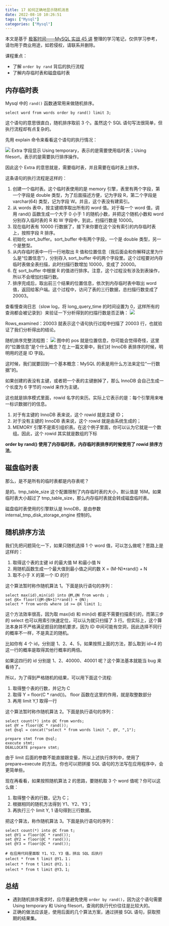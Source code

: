 ```yaml
---
title: 17 如何正确地显示随机消息
date: 2022-08-10 10:26:51
tags: ["Mysql"]
categories: ["Mysql"]
---
```


本文是基于 [极客时间——MySQL 实战 45 讲](https://time.geekbang.org/column/intro/100020801) 整理的学习笔记，仅供学习参考，请勿用于商业用途，如若侵权，请联系并删除。

课程重点：
* 了解 `order by rand` 背后的执行流程
* 了解内存临时表和磁盘临时表

<!-- more -->

## 内存临时表
Mysql 中的 `rand()` 函数通常用来做随机排序。

```mysql
select word from words order by rand() limit 3;
```

这个语句的意思很直白，随机排序取前 3 个。虽然这个 SQL 语句写法很简单，但执行流程却有点复杂的。

先用 explain 命令来看看这个语句的执行情况：

![](https://cdn.jsdelivr.net/gh/0xAiKang/CDN/blog/images/20220810101905.png)
Extra 字段显示 Using temporary，表示的是需要使用临时表；Using filesort，表示的是需要执行排序操作。

因此这个 Extra 的意思就是，需要临时表，并且需要在临时表上排序。

这条语句的执行流程是这样的：
1. 创建一个临时表。这个临时表使用的是 memory 引擎，表里有两个字段，第一个字段是 double 类型，为了后面描述方便，记为字段 R，第二个字段是 varchar(64) 类型，记为字段 W。并且，这个表没有建索引。
2. 从 words 表中，按主键顺序取出所有的 word 值。对于每一个 word 值，调用 rand() 函数生成一个大于 0 小于 1 的随机小数，并把这个随机小数和 word 分别存入临时表的 R 和 W 字段中，到此，扫描行数是 10000。
3. 现在临时表有 10000 行数据了，接下来你要在这个没有索引的内存临时表上，按照字段 R 排序。
4. 初始化 sort_buffer。sort_buffer 中有两个字段，一个是 double 类型，另一个是整型。
5. 从内存临时表中一行一行地取出 R 值和位置信息（我后面会和你解释这里为什么是“位置信息”），分别存入 sort_buffer 中的两个字段里。这个过程要对内存临时表做全表扫描，此时扫描行数增加 10000，变成了 20000。
6. 在 sort_buffer 中根据 R 的值进行排序。注意，这个过程没有涉及到表操作，所以不会增加扫描行数。
7. 排序完成后，取出前三个结果的位置信息，依次到内存临时表中取出 word 值，返回给客户端。这个过程中，访问了表的三行数据，总扫描行数变成了 20003。

查看慢查询日志（slow log，将 long_query_time 的时间设置为 0，这样所有的查询都会被记录到）来验证一下分析得到的扫描行数是否正确：
![](https://cdn.jsdelivr.net/gh/0xAiKang/CDN/blog/images/20220810102023.png)

Rows_examined：20003 就表示这个语句执行过程中扫描了 20003 行，也就验证了我们分析得出的结论。

随机排序完整流程图：
![](https://cdn.jsdelivr.net/gh/0xAiKang/CDN/blog/images/20220810101925.png)
图中的 pos 就是位置信息，你可能会觉得奇怪，这里的“位置信息”是个什么概念？在上一篇文章中，我们对 InnoDB 表排序的时候，明明用的还是 ID 字段。

这时候，我们就要回到一个基本概念：MySQL 的表是用什么方法来定位“一行数据”的。

如果创建的表没有主键，或者把一个表的主键删掉了，那么 InnoDB 会自己生成一个长度为 6 字节的 rowid 来作为主键。

这也就是排序模式里面，rowid 名字的来历。实际上它表示的是：每个引擎用来唯一标识数据行的信息。
1. 对于有主键的 InnoDB 表来说，这个 rowid 就是主键 ID；
2. 对于没有主键的 InnoDB 表来说，这个 rowid 就是由系统生成的；
3. MEMORY 引擎不是索引组织表。在这个例子里面，你可以认为它就是一个数组。因此，这个 rowid 其实就是数组的下标

**order by rand() 使用了内存临时表，内存临时表排序的时候使用了 rowid 排序方法**。

## 磁盘临时表
那么，是不是所有的临时表都是内存表呢？

是的。tmp_table_size 这个配置限制了内存临时表的大小，默认值是 16M。如果临时表大小超过了 tmp_table_size，那么内存临时表就会转成磁盘临时表。

磁盘临时表使用的引擎默认是 InnoDB，是由参数 internal_tmp_disk_storage_engine 控制的。

## 随机排序方法
我们先把问题简化一下，如果只随机选择 1 个 word 值，可以怎么做呢？思路上是这样的：

1. 取得这个表的主键 id 的最大值 M 和最小值 N
2. 用随机函数生成一个最大值到最小值之间的数 X = (M-N)*rand() + N
3. 取不小于 X 的第一个 ID 的行

这个算法暂时称作随机算法 1。下面是执行语句的序列：
```mysql
select max(id),min(id) into @M,@N from words ;
set @X= floor((@M-@N+1)*rand() + @N);
select * from words where id >= @X limit 1;
```

这个方法效率很高，因为取 max(id) 和 min(id) 都是不需要扫描索引的，而第三步的 select 也可以用索引快速定位，可以认为就只扫描了 3 行。但实际上，这个算法本身并不严格满足题目的随机要求，因为 ID 中间可能有空洞，因此选择不同行的概率不一样，不是真正的随机。

比如你有 4 个 id，分别是 1、2、4、5，如果按照上面的方法，那么取到 id=4 的这一行的概率是取得其他行概率的两倍。

如果这四行的 id 分别是 1、2、40000、40001 呢？这个算法基本就能当 bug 来看待了。

所以，为了得到严格随机的结果，可以用下面这个流程:
1. 取得整个表的行数，并记为 C
2. 取得 Y = floor(C * rand())。 floor 函数在这里的作用，就是取整数部分
3. 再用 limit Y,1 取得一行

这个算法暂时称作随机算法 2。下面是执行语句的序列：
```mysql
select count(*) into @C from words;
set @Y = floor(@C * rand());
set @sql = concat("select * from words limit ", @Y, ",1");

prepare stmt from @sql;
execute stmt;
DEALLOCATE prepare stmt;
```
由于 limit 后面的参数不能直接跟变量，所以上述执行序列中，使用了 prepare+execute 的方法。你也可以把拼接 SQL 语句的方法写在应用程序中，会更简单些。

现在再看看，如果按照随机算法 2 的思路，要随机取 3 个 word 值呢？你可以这么做：
1. 取得整个表的行数，记为 C；
2. 根据相同的随机方法得到 Y1、Y2、Y3；
3. 再执行三个 limit Y, 1 语句得到三行数据。

把这个算法，称作随机算法 3。下面是执行语句的序列：
```mysql
select count(*) into @C from t;
set @Y1 = floor(@C * rand());
set @Y2 = floor(@C * rand());
set @Y3 = floor(@C * rand());

# 在应用代码里面取 Y1、Y2、Y3 值，拼出 SQL 后执行
select * from t limit @Y1，1；
select * from t limit @Y2，1；
select * from t limit @Y3，1;
```

## 总结
* 遇到随机排序需求时，应尽量避免使用 `order by rand()`，因为这个语句需要 Using temporary 和 Using filesort，查询的执行代价往往是比较大的。
* 正确的做法应该是，使用后面的几个算法方案，通过拼接 SQL 语句，获取预期的结果集。